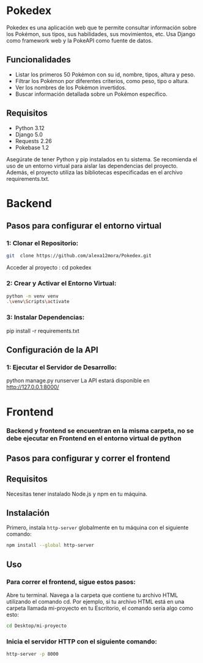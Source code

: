 # Pokedex
Pokedex es una aplicación web que te permite consultar información sobre los Pokémon, sus tipos, sus habilidades, sus movimientos, etc. Usa Django como framework web y la PokeAPI como fuente de datos.

## Funcionalidades
- Listar los primeros 50 Pokémon con su id, nombre, tipos, altura y peso.
- Filtrar los Pokémon por diferentes criterios, como peso, tipo o altura.
- Ver los nombres de los Pokémon invertidos.
- Buscar información detallada sobre un Pokémon específico.

## Requisitos
- Python 3.12
- Django 5.0
- Requests 2.26
- Pokebase 1.2
  
Asegúrate de tener Python y pip instalados en tu sistema. Se recomienda el uso de un entorno virtual para aislar las dependencias del proyecto. Además, el proyecto utiliza las bibliotecas especificadas en el archivo requirements.txt.

# Backend
## Pasos para configurar el entorno virtual
### 1: Clonar el Repositorio: 
```bash
git  clone https://github.com/alexa12mora/Pokedex.git
```

Acceder al proyecto : cd pokedex

### 2: Crear y Activar el Entorno Virtual:
```bash
python -m venv venv
.\venv\Scripts\activate
```


### 3: Instalar Dependencias:
pip install -r requirements.txt

## Configuración de la API
### 1: Ejecutar el Servidor de Desarrollo:
python manage.py runserver
La API estará disponible en http://127.0.0.1:8000/


# Frontend
### Backend y frontend se encuentran en la misma carpeta, no se debe ejecutar en Frontend en el entorno virtual de python

## Pasos para configurar y correr el frontend

## Requisitos

Necesitas tener instalado Node.js y npm en tu máquina.

## Instalación

Primero, instala `http-server` globalmente en tu máquina con el siguiente comando:
```bash
npm install --global http-server
```
## Uso
### Para correr el frontend, sigue estos pasos:

Abre tu terminal.
Navega a la carpeta que contiene tu archivo HTML utilizando el comando cd. Por ejemplo, si tu archivo HTML está en una carpeta llamada mi-proyecto en tu Escritorio, el comando sería algo como esto:

```bash
cd Desktop/mi-proyecto
```
### Inicia el servidor HTTP con el siguiente comando:

```bash
http-server -p 8000
```





